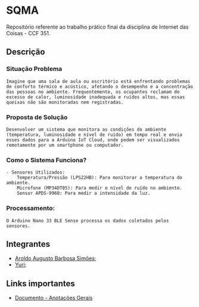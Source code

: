# SQMA

Repositório referente ao trabalho prático final da disciplina de Internet das Coisas - CCF 351.

## Descrição

### Situação Problema

    Imagine que uma sala de aula ou escritório está enfrentando problemas de conforto térmico e acústico, afetando o desempenho e a concentração das pessoas no ambiente. Frequentemente, os ocupantes reclamam de excesso de calor, luminosidade inadequada e ruídos altos, mas essas queixas não são monitoradas nem registradas.

### Proposta de Solução

    Desenvolver um sistema que monitora as condições do ambiente (temperatura, luminosidade e nível de ruído) em tempo real e envia esses dados para a Arduino IoT Cloud, onde podem ser visualizados remotamente por um smartphone ou computador.

### Como o Sistema Funciona?

    - Sensores Utilizados:
        Temperatura/Pressão (LPS22HB): Para monitorar a temperatura do ambiente.
        Microfone (MP34DT05): Para medir o nível de ruído no ambiente.
        Sensor APDS-9960: Para medir a intensidade da luz.

### Processamento:

    O Arduino Nano 33 BLE Sense processa os dados coletados pelos sensores.

## Integrantes

- [Aroldo Augusto Barbosa Simões](https://www.linkedin.com/in/aroldo-augusto-cdc/);
- [Yuri]();

## Links importantes

- [Documento - Anotações Gerais](https://docs.google.com/document/d/14d6TiXig1_CVbBD4NtJ0yktLR8rgz7u5uddUJqpJCKU/edit?tab=t.0#heading=h.pp86wgktk2ar)
